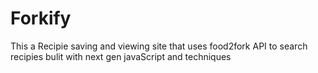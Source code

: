 # Forkify


This a Recipie saving and viewing site that uses food2fork API to search recipies bulit with next gen javaScript and techniques 


